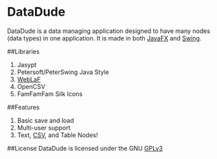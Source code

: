 DataDude
=======
DataDude is a data managing application designed to have many nodes (data types) in one application.
It is made in both [JavaFX](https://en.wikipedia.org/wiki/JavaFX) and [Swing](https://en.wikipedia.org/wiki/Swing_(Java)).

##Libraries
1. Jasypt
2. Petersoft/PeterSwing Java Style
3. [WebLaF](http://weblookandfeel.com)
4. OpenCSV
5. FamFamFam Silk Icons

##Features
1. Basic save and load
2. Multi-user support
3. Text, [CSV][1], and Table Nodes!

##License
DataDude is licensed under the GNU [GPLv3][2]

[1]: http://en.wikipedia.org/wiki/Comma-separated_values
[2]: http://www.gnu.org/licenses/gpl.html

